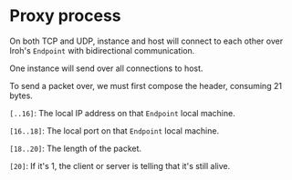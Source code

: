 # Proxy process

On both TCP and UDP, instance and host will connect to each other over Iroh's `Endpoint` with bidirectional communication.

One instance will send over all connections to host.

To send a packet over, we must first compose the header, consuming 21 bytes.

`[..16]`: The local IP address on that `Endpoint` local machine.

`[16..18]`: The local port on that `Endpoint` local machine.

`[18..20]`: The length of the packet.

`[20]`: If it's 1, the client or server is telling that it's still alive.
